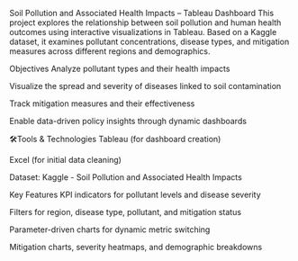 Soil Pollution and Associated Health Impacts – Tableau Dashboard
This project explores the relationship between soil pollution and human health outcomes using interactive visualizations in Tableau. Based on a Kaggle dataset, it examines pollutant concentrations, disease types, and mitigation measures across different regions and demographics.

Objectives
Analyze pollutant types and their health impacts

Visualize the spread and severity of diseases linked to soil contamination

Track mitigation measures and their effectiveness

Enable data-driven policy insights through dynamic dashboards

🛠Tools & Technologies
Tableau (for dashboard creation)

Excel (for initial data cleaning)

Dataset: Kaggle - Soil Pollution and Associated Health Impacts

Key Features
KPI indicators for pollutant levels and disease severity

Filters for region, disease type, pollutant, and mitigation status

Parameter-driven charts for dynamic metric switching

Mitigation charts, severity heatmaps, and demographic breakdowns
